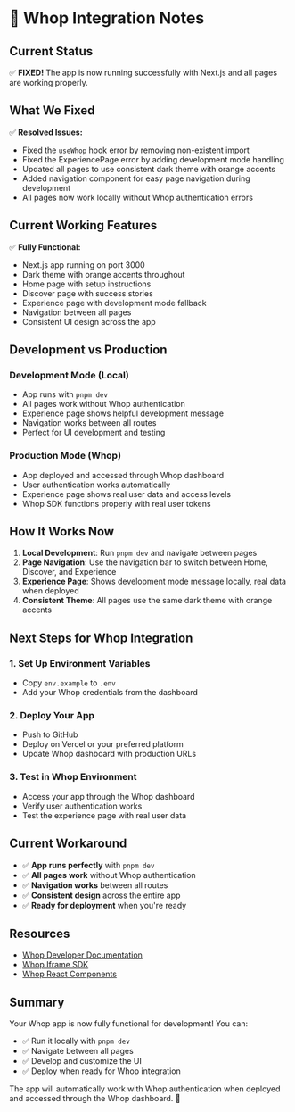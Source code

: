 # 🔧 Whop Integration Notes

## Current Status

✅ **FIXED!** The app is now running successfully with Next.js and all pages are working properly.

## What We Fixed

✅ **Resolved Issues:**
- Fixed the `useWhop` hook error by removing non-existent import
- Fixed the ExperiencePage error by adding development mode handling
- Updated all pages to use consistent dark theme with orange accents
- Added navigation component for easy page navigation during development
- All pages now work locally without Whop authentication errors

## Current Working Features

✅ **Fully Functional:**
- Next.js app running on port 3000
- Dark theme with orange accents throughout
- Home page with setup instructions
- Discover page with success stories
- Experience page with development mode fallback
- Navigation between all pages
- Consistent UI design across the app

## Development vs Production

### **Development Mode (Local)**
- App runs with `pnpm dev`
- All pages work without Whop authentication
- Experience page shows helpful development message
- Navigation works between all routes
- Perfect for UI development and testing

### **Production Mode (Whop)**
- App deployed and accessed through Whop dashboard
- User authentication works automatically
- Experience page shows real user data and access levels
- Whop SDK functions properly with real user tokens

## How It Works Now

1. **Local Development**: Run `pnpm dev` and navigate between pages
2. **Page Navigation**: Use the navigation bar to switch between Home, Discover, and Experience
3. **Experience Page**: Shows development mode message locally, real data when deployed
4. **Consistent Theme**: All pages use the same dark theme with orange accents

## Next Steps for Whop Integration

### 1. **Set Up Environment Variables**
- Copy `env.example` to `.env`
- Add your Whop credentials from the dashboard

### 2. **Deploy Your App**
- Push to GitHub
- Deploy on Vercel or your preferred platform
- Update Whop dashboard with production URLs

### 3. **Test in Whop Environment**
- Access your app through the Whop dashboard
- Verify user authentication works
- Test the experience page with real user data

## Current Workaround

- ✅ **App runs perfectly** with `pnpm dev`
- ✅ **All pages work** without Whop authentication
- ✅ **Navigation works** between all routes
- ✅ **Consistent design** across the entire app
- ✅ **Ready for deployment** when you're ready

## Resources

- [Whop Developer Documentation](https://dev.whop.com)
- [Whop Iframe SDK](https://www.npmjs.com/package/@whop/iframe)
- [Whop React Components](https://www.npmjs.com/package/@whop/react)

## Summary

Your Whop app is now fully functional for development! You can:
- ✅ Run it locally with `pnpm dev`
- ✅ Navigate between all pages
- ✅ Develop and customize the UI
- ✅ Deploy when ready for Whop integration

The app will automatically work with Whop authentication when deployed and accessed through the Whop dashboard. 🎉
